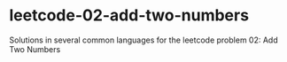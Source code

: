 # leetcode-02-add-two-numbers
Solutions in several common languages for the leetcode problem 02: Add Two Numbers
